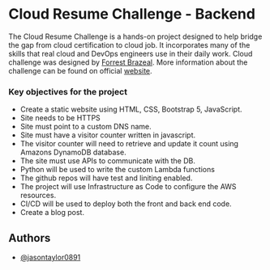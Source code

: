 # Cloud Resume Challenge - Backend

The Cloud Resume Challenge is a hands-on project designed to help bridge the gap from cloud certification to cloud job. It incorporates many of the skills that real cloud and DevOps engineers use in their daily work. Cloud challenge was designed by [Forrest Brazeal](https://forrestbrazeal.com/). More information about the challenge can be found on official [website](https://cloudresumechallenge.dev/docs/the-challenge/).

### Key objectives for the project

- Create a static website using HTML, CSS, Bootstrap 5, JavaScript.
- Site needs to be HTTPS
- Site must point to a custom DNS name.
- Site must have a visitor counter written in javascript.
- The visitor counter will need to retrieve and update it count using Amazons DynamoDB database.
- The site must use APIs to communicate with the DB.
- Python will be used to write the custom Lambda functions
- The github repos will have test and liniting enabled.
- The project will use Infrastructure as Code to configure the AWS resources.
- CI/CD will be used to deploy both the front and back end code.
- Create a blog post.

## Authors

- [@jasontaylor0891](https://www.github.com/jasontaylor0981)











